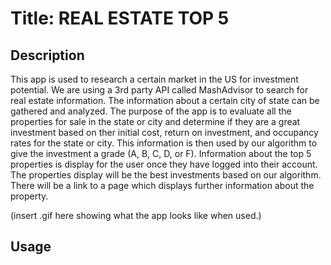 # Title: REAL ESTATE TOP 5

## Description

This app is used to research a certain market in the US for investment potential. We are using a 3rd party API called MashAdvisor to search for real estate information. The information about a certain city of state can be gathered and analyzed. The purpose of the app is to evaluate all the properties for sale in the state or city and determine if they are a great investment based on ther initial cost, return on investment, and occupancy rates for the state or city. This information is then used by our algorithm to give the investment a grade (A, B, C, D, or F). Information about the top 5 properties is display for the user once they have logged into their account. The properties display will be the best investments based on our algorithm. There will be a link to a page which displays further information about the property.

(insert .gif here showing what the app looks like when used.)

## Usage
